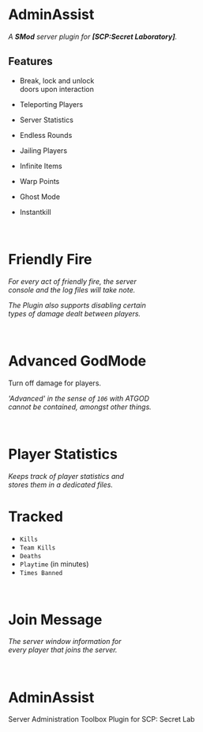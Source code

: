# AdminAssist

*A **SMod** server plugin for **[SCP:Secret Laboratory]**.*

## Features

-   Break, lock and unlock <br>
    doors upon interaction
    
-   Teleporting Players

-   Server Statistics

-   Endless Rounds

-   Jailing Players

-   Infinite Items

-   Warp Points

-   Ghost Mode

-   Instantkill


<br>

# Friendly Fire

*For every act of friendly fire, the server* <br>
*console and the log files will take note.* <br>

*The Plugin also supports disabling certain* <br>
*types of damage dealt between players.*

<br>

# Advanced GodMode

Turn off damage for players.

*'Advanced' in the sense of `106` with ATGOD* <br>
*cannot be contained, amongst other things.*

<br>

# Player Statistics

*Keeps track of player statistics and* <br>
*stores them in a dedicated files.*

# Tracked

- `Kills`
- `Team Kills`
- `Deaths`
- `Playtime` (in minutes)
- `Times Banned`

<br>

# Join Message

*The server window information for* <br>
*every player that joins the server.*

<br>

# AdminAssist
Server Administration Toolbox Plugin for SCP: Secret Lab
